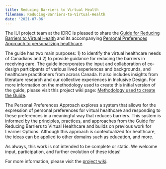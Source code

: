 ```yaml
---
title: Reducing Barriers to Virtual Health
filename: Reducing-Barriers-to-Virtual-Health
date: '2021-07-06'
---
```


The IUI project team at the IDRC is pleased to share the [Guide for Reducing Barriers to Virtual Health](https://wiki.fluidproject.org/display/IUIGFVP/Guide+for+Reducing+Barriers+to+Virtual+Healthcare)
and its accompanying [Personal Preferences Approach to personalizing healthcare](https://wiki.fluidproject.org/display/IUIGFVP/Section+-+Software+Approaches+for+Expressing+Personal+Preferences+for+Healthcare).

The guide has two main purposes: 1) to identify the virtual healthcare needs of Canadians and 2) to provide guidance for
reducing the barriers in receiving care. The guide incorporates the input and collaboration of co-design participants of
various lived experiences and backgrounds, and healthcare practitioners from across Canada. It also includes insights
from literature research and our collective experiences in Inclusive Design. For more information on the methodology
used to create this initial version of the guide, please visit this project wiki page: [Methodology used to create the Guide](https://wiki.fluidproject.org/display/IUIGFVP/Methodology+used+to+create+the+Guide).

The Personal Preferences Approach explores a system that allows for the expression of personal preferences for virtual
healthcare and responding to these preferences in a meaningful way that reduces barriers. This system is informed by the
principles, practices, and approaches from the Guide for Reducing Barriers to Virtual Healthcare and builds on previous
work for Learner Options. Although this approach is contextualized for healthcare, the ideas can be applied to other
domains such as education, and more.

As always, this work is not intended to be complete or static. We welcome input, participation, and further evolution of
these ideas!

For more information, please visit the [project wiki](https://wiki.fluidproject.org/display/IUIGFVP/Intelligent+User+Interfaces+and+Guidelines+for+Vulnerable+Populations).

